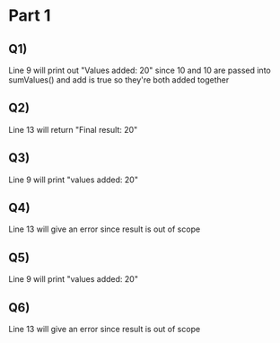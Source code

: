# Part 1

## Q1) 
Line 9 will print out "Values added: 20" since 10 and 10 are passed into sumValues() and add is true so they're both added together

## Q2)
Line 13 will return "Final result: 20"

## Q3) 
Line 9 will print "values added: 20"

## Q4)
Line 13 will give an error since result is out of scope

## Q5)

Line 9 will print "values added: 20"

## Q6)
Line 13 will give an error since result is out of scope

